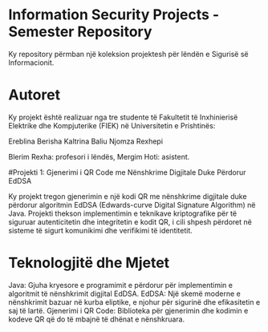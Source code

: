 # Information Security Projects - Semester Repository

Ky repository përmban një koleksion projektesh për lëndën e Sigurisë së Informacionit.

# Autoret
Ky projekt është realizuar nga tre studente të Fakultetit të Inxhinierisë Elektrike dhe Kompjuterike (FIEK) në Universitetin e Prishtinës:

Ereblina Berisha 
Kaltrina Baliu
Njomza Rexhepi

Blerim Rexha:  profesori i lëndës,
Mergim Hoti: asistent.

#Projekti 1: Gjenerimi i QR Code me Nënshkrime Digjitale Duke Përdorur EdDSA


Ky projekt tregon gjenerimin e një kodi QR me nënshkrime digjitale duke përdorur algoritmin EdDSA (Edwards-curve Digital Signature Algorithm) në Java. Projekti thekson implementimin e teknikave kriptografike për të siguruar autenticitetin dhe integritetin e kodit QR, i cili shpesh përdoret në sisteme të sigurt komunikimi dhe verifikimi të identitetit.

# Teknologjitë dhe Mjetet
Java: Gjuha kryesore e programimit e përdorur për implementimin e algoritmit të nënshkrimit digjital EdDSA.
EdDSA: Një skemë moderne e nënshkrimit bazuar në kurba eliptike, e njohur për sigurinë dhe efikasitetin e saj të lartë.
Gjenerimi i QR Code: Biblioteka për gjenerimin dhe kodimin e kodeve QR që do të mbajnë të dhënat e nënshkruara.


